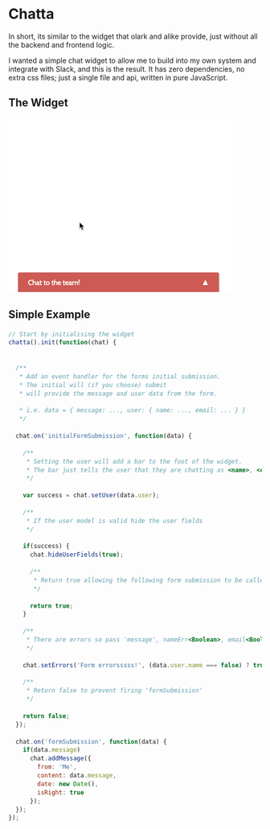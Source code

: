 
# Chatta

In short, its similar to the widget that olark and alike provide, just without all the backend and frontend logic.

I wanted a simple chat widget to allow me to build into my own system and integrate with Slack, and this is the result. It has zero dependencies, no extra css files; just a single file and api, written in pure JavaScript.

## The Widget

![Website Chat Widget (Chatta)](https://github.com/kirkness/chatta/blob/master/example.gif)


## Simple Example

``` js
// Start by initialising the widget
chatta().init(function(chat) {


  /**
   * Add an event handler for the forms initial submission.
   * The initial will (if you choose) submit
   * will provide the message and user data from the form.

   * i.e. data = { message: ..., user: { name: ..., email: ... } }
   */

  chat.on('initialFormSubmission', function(data) {

    /**
     * Setting the user will add a bar to the foot of the widget.
     * The bar just tells the user that they are chatting as <name>, <email>
     */

    var success = chat.setUser(data.user);

    /**
     * If the user model is valid hide the user fields
     */

    if(success) {
      chat.hideUserFields(true);

      /**
       * Return true allowing the following form submission to be called
       */

      return true;
    }

    /**
     * There are errors so pass 'message', nameErr<Boolean>, email<Boolean>
     */

    chat.setErrors('Form errorsssss!', (data.user.name === false) ? true : false, (data.user.email === false) ? true : false);

    /**
     * Return false to prevent firing 'formSubmission'
     */

    return false;
  });

  chat.on('formSubmission', function(data) {
    if(data.message)
      chat.addMessage({
        from: 'Me',
        content: data.message,
        date: new Date(),
        isRight: true
      });
  });
});
```
